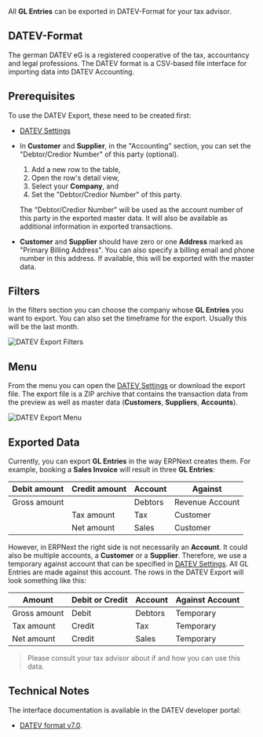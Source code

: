 <!-- add-breadcrumbs -->

All **GL Entries** can be exported in DATEV-Format for your tax advisor.

## DATEV-Format

The german DATEV eG is a registered cooperative of the tax, accountancy and legal professions. The DATEV format is a CSV-based file interface for importing data into DATEV Accounting.

## Prerequisites

To use the DATEV Export, these need to be created first:

- [DATEV Settings](/docs/user/manual/en/regional/germany/datev-settings)
- In **Customer** and **Supplier**, in the "Accounting" section, you can set the "Debtor/Credior Number" of this party (optional).

    1. Add a new row to the table,
    2. Open the row's detail view,
    3. Select your **Company**, and
    4. Set the "Debtor/Credior Number" of this party.

    The "Debtor/Credior Number" will be used as the account number of this party in the exported master data. It will also be available as additional information in exported transactions.
- **Customer** and **Supplier** should have zero or one **Address** marked as "Primary Billing Address". You can also specify a billing email and phone number in this address. If available, this will be exported with the master data. 

## Filters

In the filters section you can choose the company whose **GL Entries** you want to export. You can also set the timeframe for the export. Usually this will be the last month.

![DATEV Export Filters](/docs/assets/img/regional/germany/datev-export-filters.png)

## Menu

From the menu you can open the [DATEV Settings](/docs/user/manual/en/regional/germany/datev-settings) or download the export file. The export file is a ZIP archive that contains the transaction data from the preview as well as master data (**Customers**, **Suppliers**, **Accounts**).

![DATEV Export Menu](/docs/assets/img/regional/germany/datev-export-menu.png)

## Exported Data

Currently, you can export **GL Entries** in the way ERPNext creates them. For example, booking a **Sales Invoice** will result in three **GL Entries**:

| Debit amount | Credit amount | Account | Against         |
|--------------|---------------|---------|-----------------|
| Gross amount |               | Debtors | Revenue Account |
|              | Tax amount    | Tax     | Customer        |
|              | Net amount    | Sales   | Customer        |

However, in ERPNext the right side is not necessarily an **Account**. It could also be multiple accounts, a **Customer** or a **Supplier**. Therefore, we use a temporary against account that can be specified in [DATEV Settings](/docs/user/manual/en/regional/germany/datev-settings). All GL Entries are made against this account. The rows in the DATEV Export will look something like this:

| Amount       | Debit or Credit | Account | Against Account |
|--------------|-----------------|---------|-----------------|
| Gross amount | Debit           | Debtors | Temporary       |
| Tax amount   | Credit          | Tax     | Temporary       |
| Net amount   | Credit          | Sales   | Temporary       |

> Please consult your tax advisor about if and how you can use this data.

## Technical Notes

The interface documentation is available in the DATEV developer portal:

- [DATEV format v7.0](https://developer.datev.de/portal/system/files/files/book/datev_format_v7.0.zip).
